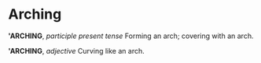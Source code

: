 # Arching

**'ARCHING**, _participle present tense_ Forming an arch; covering with an arch.

**'ARCHING**, _adjective_ Curving like an arch.